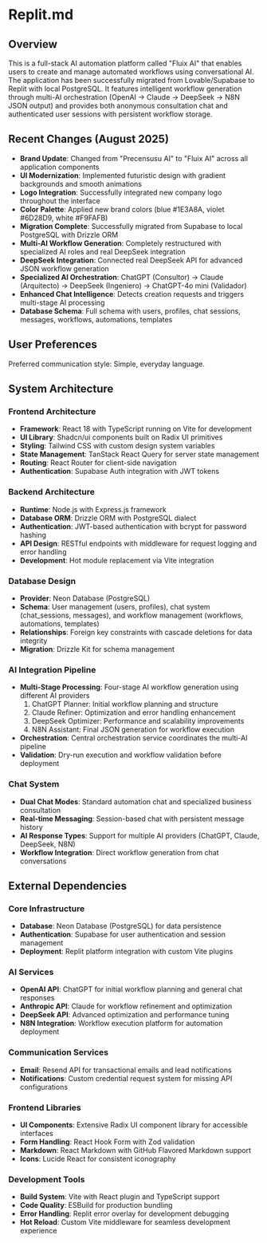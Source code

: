# Replit.md

## Overview

This is a full-stack AI automation platform called "Fluix AI" that enables users to create and manage automated workflows using conversational AI. The application has been successfully migrated from Lovable/Supabase to Replit with local PostgreSQL. It features intelligent workflow generation through multi-AI orchestration (OpenAI → Claude → DeepSeek → N8N JSON output) and provides both anonymous consultation chat and authenticated user sessions with persistent workflow storage.

## Recent Changes (August 2025)

- **Brand Update**: Changed from "Precensusu AI" to "Fluix AI" across all application components
- **UI Modernization**: Implemented futuristic design with gradient backgrounds and smooth animations
- **Logo Integration**: Successfully integrated new company logo throughout the interface
- **Color Palette**: Applied new brand colors (blue #1E3A8A, violet #6D28D9, white #F9FAFB)
- **Migration Complete**: Successfully migrated from Supabase to local PostgreSQL with Drizzle ORM
- **Multi-AI Workflow Generation**: Completely restructured with specialized AI roles and real DeepSeek integration
- **DeepSeek Integration**: Connected real DeepSeek API for advanced JSON workflow generation
- **Specialized AI Orchestration**: ChatGPT (Consultor) → Claude (Arquitecto) → DeepSeek (Ingeniero) → ChatGPT-4o mini (Validador)
- **Enhanced Chat Intelligence**: Detects creation requests and triggers multi-stage AI processing
- **Database Schema**: Full schema with users, profiles, chat sessions, messages, workflows, automations, templates

## User Preferences

Preferred communication style: Simple, everyday language.

## System Architecture

### Frontend Architecture
- **Framework**: React 18 with TypeScript running on Vite for development
- **UI Library**: Shadcn/ui components built on Radix UI primitives
- **Styling**: Tailwind CSS with custom design system variables
- **State Management**: TanStack React Query for server state management
- **Routing**: React Router for client-side navigation
- **Authentication**: Supabase Auth integration with JWT tokens

### Backend Architecture
- **Runtime**: Node.js with Express.js framework
- **Database ORM**: Drizzle ORM with PostgreSQL dialect
- **Authentication**: JWT-based authentication with bcrypt for password hashing
- **API Design**: RESTful endpoints with middleware for request logging and error handling
- **Development**: Hot module replacement via Vite integration

### Database Design
- **Provider**: Neon Database (PostgreSQL)
- **Schema**: User management (users, profiles), chat system (chat_sessions, messages), and workflow management (workflows, automations, templates)
- **Relationships**: Foreign key constraints with cascade deletions for data integrity
- **Migration**: Drizzle Kit for schema management

### AI Integration Pipeline
- **Multi-Stage Processing**: Four-stage AI workflow generation using different AI providers
  1. ChatGPT Planner: Initial workflow planning and structure
  2. Claude Refiner: Optimization and error handling enhancement
  3. DeepSeek Optimizer: Performance and scalability improvements
  4. N8N Assistant: Final JSON generation for workflow execution
- **Orchestration**: Central orchestration service coordinates the multi-AI pipeline
- **Validation**: Dry-run execution and workflow validation before deployment

### Chat System
- **Dual Chat Modes**: Standard automation chat and specialized business consultation
- **Real-time Messaging**: Session-based chat with persistent message history
- **AI Response Types**: Support for multiple AI providers (ChatGPT, Claude, DeepSeek, N8N)
- **Workflow Integration**: Direct workflow generation from chat conversations

## External Dependencies

### Core Infrastructure
- **Database**: Neon Database (PostgreSQL) for data persistence
- **Authentication**: Supabase for user authentication and session management
- **Deployment**: Replit platform integration with custom Vite plugins

### AI Services
- **OpenAI API**: ChatGPT for initial workflow planning and general chat responses
- **Anthropic API**: Claude for workflow refinement and optimization
- **DeepSeek API**: Advanced optimization and performance tuning
- **N8N Integration**: Workflow execution platform for automation deployment

### Communication Services
- **Email**: Resend API for transactional emails and lead notifications
- **Notifications**: Custom credential request system for missing API configurations

### Frontend Libraries
- **UI Components**: Extensive Radix UI component library for accessible interfaces
- **Form Handling**: React Hook Form with Zod validation
- **Markdown**: React Markdown with GitHub Flavored Markdown support
- **Icons**: Lucide React for consistent iconography

### Development Tools
- **Build System**: Vite with React plugin and TypeScript support
- **Code Quality**: ESBuild for production bundling
- **Error Handling**: Replit error overlay for development debugging
- **Hot Reload**: Custom Vite middleware for seamless development experience
